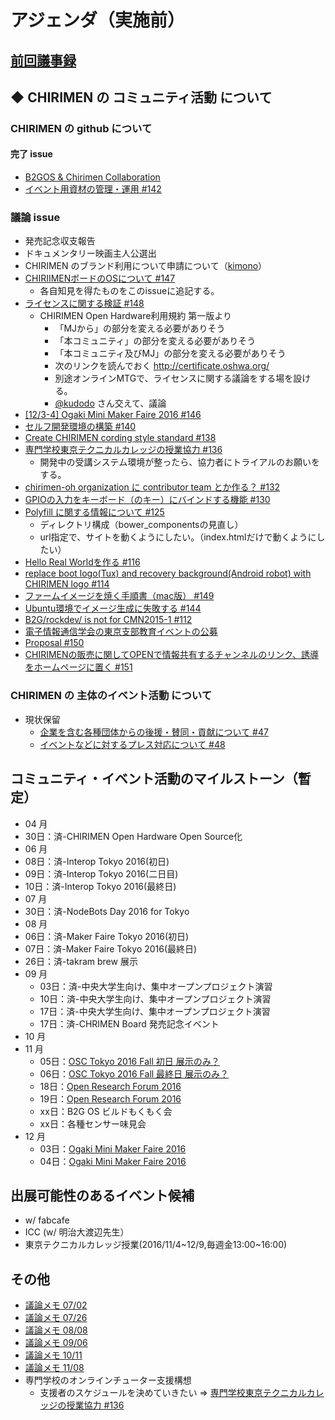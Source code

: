 # アジェンダ（実施前）

## [前回議事録](meeting-2016.10.11.md)

## ◆ CHIRIMEN の コミュニティ活動 について
### CHIRIMEN の github について
#### 完了 issue
* [B2GOS & Chirimen Collaboration](https://discourse.mozilla-community.org/t/b2gos-chirimen-collaboration/10749)
* [イベント用資材の管理・運用 #142](https://github.com/chirimen-oh/any-issues/issues/142)

###  議論 issue
* 発売記念収支報告
* ドキュメンタリー映画主人公選出
* CHIRIMEN のブランド利用について申請について（[kimono](https://github.com/chirimen-oh/Cases/tree/master/kimono)）
* [CHIRIIMENボードのOSについて #147](https://github.com/chirimen-oh/any-issues/issues/147)
  * 各自知見を得たものをこのissueに追記する。
* [ライセンスに関する検証  #148](https://github.com/chirimen-oh/any-issues/issues/148)
  * CHIRIMEN Open Hardware利用規約 第一版より
    * 「MJから」の部分を変える必要がありそう
    * 「本コミュニティ」の部分を変える必要がありそう
    * 「本コミュニティ及びMJ」の部分を変える必要がありそう
    * 次のリンクを読んでおく http://certificate.oshwa.org/
    * 別途オンラインMTGで、ライセンスに関する議論をする場を設ける。
    * [@kudodo](https://github.com/kudodo) さん交えて、議論
* [[12/3-4] Ogaki Mini Maker Faire 2016 #146](https://github.com/chirimen-oh/any-issues/issues/146)
* [セルフ開発環境の構築 #140](https://github.com/chirimen-oh/any-issues/issues/140)
* [Create CHIRIMEN cording style standard #138](https://github.com/chirimen-oh/any-issues/issues/138)
* [専門学校東京テクニカルカレッジの授業協力 #136](https://github.com/chirimen-oh/any-issues/issues/136)
  * 開発中の受講システム環境が整ったら、協力者にトライアルのお願いをする。
* [chirimen-oh organization に contributor team とか作る？ #132](https://github.com/chirimen-oh/any-issues/issues/132)
* [GPIOの入力をキーボード（のキー）にバインドする機能 #130](https://github.com/chirimen-oh/any-issues/issues/130)
* [Polyfill に関する情報について #125](https://github.com/chirimen-oh/any-issues/issues/125)
  * ディレクトリ構成（bower_componentsの見直し）
  * url指定で、サイトを動くようにしたい。（index.htmlだけで動くようにしたい）
* [Hello Real Worldを作る #116](https://github.com/chirimen-oh/any-issues/issues/116)
* [replace boot logo(Tux) and recovery background(Android robot) with CHIRIMEN logo #114](https://github.com/chirimen-oh/any-issues/issues/114)
* [ファームイメージを焼く手順書（mac版） #149](https://github.com/chirimen-oh/any-issues/issues/149)
* [Ubuntu環境でイメージ生成に失敗する #144](https://github.com/chirimen-oh/any-issues/issues/144)
* [B2G/rockdev/ is not for CMN2015-1 #112](https://github.com/chirimen-oh/any-issues/issues/112)
* [電子情報通信学会の東京支部教育イベントの公募](https://github.com/chirimen-oh/any-issues/issues/153)
* [Proposal #150](https://github.com/chirimen-oh/any-issues/issues/150)
* [CHIRIMENの販売に関してOPENで情報共有するチャンネルのリンク、誘導をホームページに置く #151](https://github.com/chirimen-oh/any-issues/issues/151)

### CHIRIMEN の 主体のイベント活動 について
* 現状保留
  * [ 企業を含む各種団体からの後援・賛同・貢献について #47  ](https://is.gd/y9GQVO)
  * [ イベントなどに対するプレス対応について #48  ](https://is.gd/03PdBo)

## コミュニティ・イベント活動のマイルストーン（暫定）
* 04 月
 * 30日：済-CHIRIMEN Open Hardware Open Source化
* 06 月
 * 08日：済-Interop Tokyo 2016(初日)
 * 09日：済-Interop Tokyo 2016(二日目)
 * 10日：済-Interop Tokyo 2016(最終日)
* 07 月
 * 30日：済-NodeBots Day 2016 for Tokyo
* 08 月
 * 06日：済-Maker Faire Tokyo 2016(初日)
 * 07日：済-Maker Faire Tokyo 2016(最終日)
 * 26日：済-takram brew 展示
* 09 月
  * 03日：済-中央大学生向け、集中オープンプロジェクト演習
  * 10日：済-中央大学生向け、集中オープンプロジェクト演習
  * 17日：済-中央大学生向け、集中オープンプロジェクト演習
  * 17日：済-CHRIMEN Board 発売記念イベント
* 10 月
* 11 月
  * 05日：[OSC Tokyo 2016 Fall 初日 展示のみ？](www.ospn.jp/osc2016-fall/)
  * 06日：[OSC Tokyo 2016 Fall 最終日 展示のみ？](www.ospn.jp/osc2016-fall/)
  * 18日：[Open Research Forum 2016](http://orf.sfc.keio.ac.jp/2016/)
  * 19日：[Open Research Forum 2016](http://orf.sfc.keio.ac.jp/2016/)
  * xx日：B2G OS ビルドもくもく会
  * xx日：各種センサー味見会
* 12 月
  * 03日：[Ogaki Mini Maker Faire 2016](http://ommf.iamas.ac.jp/)
  * 04日：[Ogaki Mini Maker Faire 2016](http://ommf.iamas.ac.jp/)

## 出展可能性のあるイベント候補
* w/ fabcafe
* ICC (w/ 明治大渡辺先生）
* 東京テクニカルカレッジ授業(2016/11/4~12/9,毎週金13:00~16:00)

## その他
* [議論メモ 07/02](https://public.etherpad-mozilla.org/p/chirimen-20160702)
* [議論メモ 07/26](https://public.etherpad-mozilla.org/p/chirimen-20160726)
* [議論メモ 08/08](https://public.etherpad-mozilla.org/p/chirimen-20160808)
* [議論メモ 09/06](https://public.etherpad-mozilla.org/p/chirimen-20160906)
* [議論メモ 10/11](https://public.etherpad-mozilla.org/p/chirimen-20161011)
* [議論メモ 11/08](https://public.etherpad-mozilla.org/p/chirimen-20161108)
* 専門学校のオンラインチューター支援構想
  * 支援者のスケジュールを決めていきたい => [専門学校東京テクニカルカレッジの授業協力 #136](https://github.com/chirimen-oh/any-issues/issues/136)
